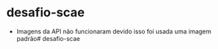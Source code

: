 # desafio-scae

* Imagens da API não funcionaram devido isso foi usada uma imagem padrão# desafio-scae
